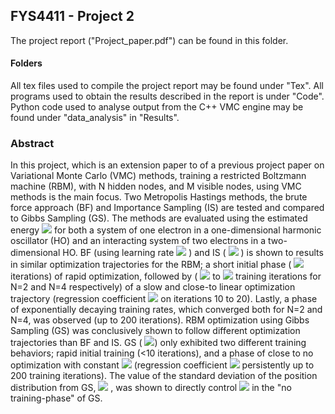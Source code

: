 ## FYS4411 - Project 2
The project report ("Project_paper.pdf") can be found in this folder.
#### Folders
All tex files used to compile the project report may be found under "Tex".  All programs used to obtain the results described in the report is under "Code". Python code used to analyse output from the C++ VMC engine may be found under "data_analysis" in "Results".

### Abstract
In this project, which is an extension paper to of a previous project paper on Variational Monte Carlo (VMC) methods,
 training a restricted Boltzmann machine (RBM), with N hidden nodes, and M visible nodes, using VMC methods is the main focus.
 Two Metropolis Hastings methods, the brute force approach (BF) and Importance Sampling (IS) are tested and compared to Gibbs Sampling (GS).
 The methods are evaluated using the estimated energy 
<img src="https://render.githubusercontent.com/render/math?math=\bar E">
for both a system of one electron in a one-dimensional harmonic oscillator (HO) 
and an interacting system of two electrons in a two-dimensional HO. BF (using learning rate 
<img src="https://render.githubusercontent.com/render/math?math=\eta=0.38">
) and IS (
<img src="https://render.githubusercontent.com/render/math?math=\eta=0.34">
) is 
shown to results in similar optimization trajectories for the RBM; a short initial phase (
<img src="https://render.githubusercontent.com/render/math?math=\sim 10">
 iterations) of rapid optimization, 
followed by (
<img src="https://render.githubusercontent.com/render/math?math=\sim 50">
to 
<img src="https://render.githubusercontent.com/render/math?math=\sim 100">
 training iterations for N=2 and N=4 respectively) of a slow and close-to linear optimization
trajectory (regression coefficient 
<img src="https://render.githubusercontent.com/render/math?math=\sim 10^{-3}">
on iterations 10 to 20). Lastly, a phase of exponentially decaying training rates, 
which converged both for N=2 and N=4, was observed (up to 200 iterations). RBM optimization using Gibbs Sampling (GS) was conclusively
 shown to follow different optimization trajectories than BF and IS. GS (
<img src="https://render.githubusercontent.com/render/math?math=\eta=0.26">)
only exhibited two different training behaviors; rapid 
initial training (<10  iterations), and a phase of close to no optimization with constant 
<img src="https://render.githubusercontent.com/render/math?math=\bar E">
(regression coefficient 
<img src="https://render.githubusercontent.com/render/math?math=\sim 10^{-4}">
persistently up to 200 training iterations). The value of the standard deviation of the position distribution from GS, 
<img src="https://render.githubusercontent.com/render/math?math=\sigma">
, was shown to directly control 
<img src="https://render.githubusercontent.com/render/math?math=\bar E ">
 in the "no training-phase" of GS.



